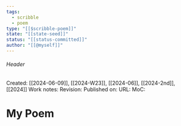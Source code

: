 ```yaml
---
tags:
  - scribble
  - poem
type: "[[$scribble-poem]]"
state: "[[state-seed]]"
status: "[[status-committed]]"
author: "[[@myself]]"
---
```

###### Header
Created: [[2024-06-09]], [[2024-W23]], [[2024-06]], [[2024-2nd]], [[2024]]
Work notes: 
Revision: 
Published on: 
URL:
MoC: 
# My Poem
